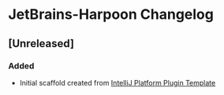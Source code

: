 <!-- Keep a Changelog guide -> https://keepachangelog.com -->

# JetBrains-Harpoon Changelog

## [Unreleased]
### Added
- Initial scaffold created from [IntelliJ Platform Plugin Template](https://github.com/JetBrains/intellij-platform-plugin-template)
